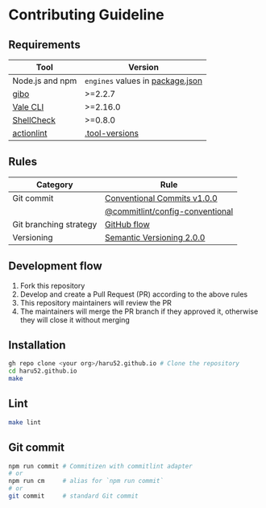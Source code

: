 # Contributing Guideline

## Requirements

| Tool                                                        | Version                                          |
| ----------------------------------------------------------- | ------------------------------------------------ |
| Node.js and npm                                             | `engines` values in [package.json](package.json) |
| [gibo](https://github.com/simonwhitaker/gibo#readme)        | >=2.2.7                                          |
| [Vale CLI](https://vale.sh/)                                | >=2.16.0                                         |
| [ShellCheck](https://github.com/koalaman/shellcheck#readme) | >=0.8.0                                          |
| [actionlint](https://github.com/rhysd/actionlint#readme)    | [.tool-versions](.tool-versions)                 |

## Rules

| Category               | Rule                                                                                                                                         |
| ---------------------- | -------------------------------------------------------------------------------------------------------------------------------------------- |
| Git commit             | [Conventional Commits v1.0.0](https://www.conventionalcommits.org/en/v1.0.0/)                                                                |
|                        | [@commitlint/config-conventional](https://github.com/conventional-changelog/commitlint/tree/master/%40commitlint/config-conventional#readme) |
| Git branching strategy | [GitHub flow](https://docs.github.com/en/get-started/quickstart/github-flow)                                                                 |
| Versioning             | [Semantic Versioning 2.0.0](https://semver.org/spec/v2.0.0.html)                                                                             |

## Development flow

1. Fork this repository
2. Develop and create a Pull Request (PR) according to the above rules
3. This repository maintainers will review the PR
4. The maintainers will merge the PR branch if they approved it, otherwise they will close it without merging

## Installation

```sh
gh repo clone <your org>/haru52.github.io # Clone the repository
cd haru52.github.io
make
```

## Lint

```sh
make lint
```

## Git commit

```sh
npm run commit # Commitizen with commitlint adapter
# or
npm run cm     # alias for `npm run commit`
# or
git commit     # standard Git commit
```
